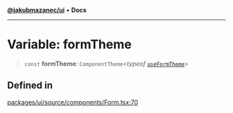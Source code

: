 [**@jakubmazanec/ui**](../README.md) • **Docs**

---

# Variable: formTheme

> `const` **formTheme**: `ComponentTheme`\<_typeof_ [`useFormTheme`](../functions/useFormTheme.md)\>

## Defined in

[packages/ui/source/components/Form.tsx:70](https://github.com/jakubmazanec/tools/blob/e8ae4d79f84effbab1b79b1c88222a54b84f3504/packages/ui/source/components/Form.tsx#L70)
